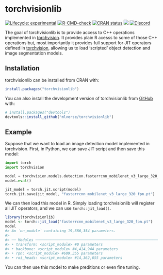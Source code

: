 
<!-- README.md is generated from README.Rmd. Please edit that file -->

# torchvisionlib

<!-- badges: start -->

[![Lifecycle:
experimental](https://img.shields.io/badge/lifecycle-experimental-orange.svg)](https://lifecycle.r-lib.org/articles/stages.html)
[![R-CMD-check](https://github.com/mlverse/torchvisionlib/actions/workflows/R-CMD-check.yaml/badge.svg)](https://github.com/mlverse/torchvisionlib/actions/workflows/R-CMD-check.yaml)
[![CRAN
status](https://www.r-pkg.org/badges/version/torchvisionlib)](https://CRAN.R-project.org/package=torchvisionlib)
[![](https://cranlogs.r-pkg.org/badges/torchvisionlib)](https://cran.r-project.org/package=torchvisionlib)
[![Discord](https://img.shields.io/discord/837019024499277855?logo=discord)](https://discord.com/invite/s3D5cKhBkx)
<!-- badges: end -->

The goal of torchvisionlib is to provide access to C++ operations
implemented in [torchvision](https://github.com/pytorch/vision). It
provides plain R acesss to some of those C++ operations but, most
importantly it provides full support for JIT operators defined in
[torchvision](https://github.com/pytorch/vision), allowing us to load
‘scripted’ object detection and image segmentation models.

## Installation

torchvisionlib can be installed from CRAN with:

``` r
install.packages("torchvisionlib")
```

You can also install the development version of torchvisionlib from
[GitHub](https://github.com/) with:

``` r
# install.packages("devtools")
devtools::install_github("mlverse/torchvisionlib")
```

## Example

Suppose that we want to load an image detection model implemented in
torchvision. First, in Python, we can save JIT script and then save this
model:

``` python
import torch
import torchvision

model = torchvision.models.detection.fasterrcnn_mobilenet_v3_large_320_fpn(pretrained=True)
model.eval()

jit_model = torch.jit.script(model)
torch.jit.save(jit_model, "fasterrcnn_mobilenet_v3_large_320_fpn.pt")
```

We can then load this model in R. Simply loading torchvisionlib will
register all JIT operators, and we can use `torch::jit_load()`.

``` r
library(torchvisionlib)
model <- torch::jit_load("fasterrcnn_mobilenet_v3_large_320_fpn.pt")
model
#> An `nn_module` containing 19,386,354 parameters.
#> 
#> ── Modules ─────────────────────────────────────────────────────────────────────
#> • transform: <script_module> #0 parameters
#> • backbone: <script_module> #4,414,944 parameters
#> • rpn: <script_module> #609,355 parameters
#> • roi_heads: <script_module> #14,362,055 parameters
```

You can then use this model to make preditions or even fine tuning.

